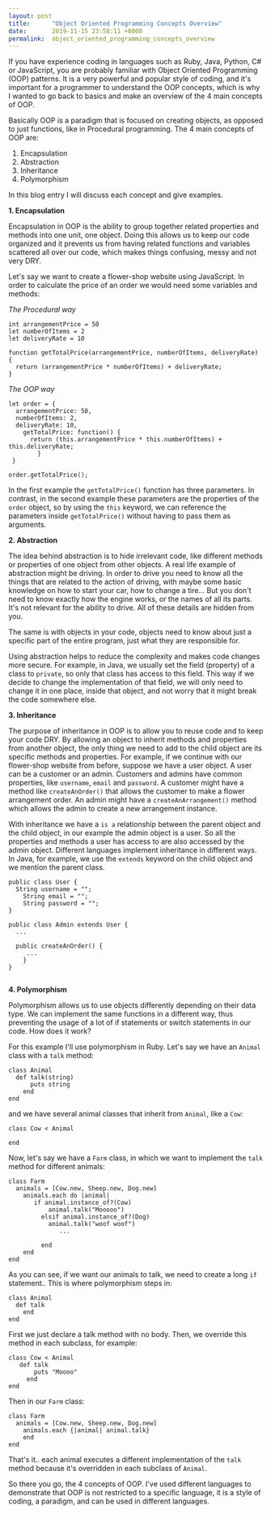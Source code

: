 ```yaml
---
layout: post
title:      "Object Oriented Programming Concepts Overview"
date:       2019-11-15 23:58:11 +0000
permalink:  object_oriented_programming_concepts_overview
---
```



If you have experience coding in languages such as Ruby, Java, Python, C# or JavaScript, you are probably familiar with Object Oriented Programming (OOP) patterns. 
It is a very powerful and popular style of coding, and it's important for a programmer to understand the OOP concepts,  which is why I wanted to go back to basics and make an overview of the 4 main concepts of OOP. 

Basically OOP is a paradigm that is focused on creating objects, as opposed to just functions, like in Procedural programming.  The 4 main concepts of OOP are: 

1. Encapsulation
2. Abstraction
3. Inheritance
4. Polymorphism

In this blog entry I will discuss each concept and give examples. 

**1. Encapsulation**

Encapsulation in OOP is the ability to group together related properties and methods into one unit, one object. 
Doing this allows us to keep our code organized and it prevents us from having related functions and variables scattered all over our code, which makes things confusing, messy and not very DRY. 

Let's say we want to create a flower-shop website using JavaScript. In order to calculate the price of an order we would need some variables and methods:

*The Procedural way*

```
int arrangementPrice = 50
let numberOfItems = 2
let deliveryRate = 10

function getTotalPrice(arrangementPrice, numberOfItems, deliveryRate) {
  return (arrangementPrice * numberOfItems) + deliveryRate;
}
```
*The OOP way*
```
let order = {
  arrangementPrice: 50,
  numberOfItems: 2,
  deliveryRate: 10,
	getTotalPrice: function() {
	  return (this.arrangementPrice * this.numberOfItems) + this.deliveryRate;
		}
 }
 
order.getTotalPrice();	
```
In the first example the `getTotalPrice()` function has three parameters. In contrast, in the second example these parameters are the properties of the `order` object, so by using the `this` keyword, we can reference the parameters inside `getTotalPrice()` without having to pass them as arguments. 

**2. Abstraction**

The idea behind abstraction is to hide irrelevant code, like different methods or properties of one object from other objects. 
A real life example of abstraction might be driving. In order to drive you need to know all the things that are related to the action of driving, with maybe some basic knowledge on how to start your car, how to change a tire... 
But you don't need to know exactly how the engine works, or the names of all its parts. It's not relevant for the ability to drive. All of these details are hidden from you.

The same is with objects in your code, objects need to know about just a specific part of the entire program, just what they are responsible for.

Using abstraction helps to reduce the complexity and makes code changes more secure. 
For example, in Java, we usually set the field (property)  of a class to `private`, so only that class has access to this field. This way if we decide to change the implementation of that field, we will only need to change it in one place, inside that object, and not worry that it might break the code somewhere else. 

**3. Inheritance**

The purpose of inheritance in OOP is to allow you to reuse code and to keep your code DRY. 
By allowing an object to inherit methods and properties from another object, the only thing we need to add to the child object are its specific methods and properties. For example, if we continue with our flower-shop website from before, suppose we have a user object. A user can be a customer or an admin. Customers and admins have common properties, like `username`, `email` and `password`. A customer might have a method like `createAnOrder()` that allows the customer to make a flower arrangement order. An admin might have a `createAnArrangement()` method which allows the admin to create a new arrangement instance. 

With inheritance we have a `is a` relationship between the parent object and the child object, in our example the admin object is a user. So all the properties and methods a user has access to are also accessed by the admin object.
Different languages implement inheritance in different ways. In Java, for example, we use the `extends` keyword on the child object and we mention the parent class. 

```
public class User {
  String username = "";
	String email = "";
	String password = "";
}

public class Admin extends User {
  ...
	
  public createAnOrder() {
	 ...
	}
}
	
```

**4. Polymorphism**

Polymorphism allows us to use objects differently depending on their data type. We can implement the same functions in a different way, thus preventing the usage of a lot of if statements or switch statements in our code. How does it work? 

For this example I'll use polymorphism in Ruby. 
Let's say we have an `Animal` class with a `talk` method:

```
class Animal 
  def talk(string)
	  puts string
	end
end
```
and we have several animal classes that inherit from `Animal`, like a `Cow`:

```
class Cow < Animal
  
end
```
Now, let's say we have a `Farm` class, in which we want to implement the `talk` method for different animals: 

```
class Farm
  animals = [Cow.new, Sheep.new, Dog.new]
	animals.each do |animal| 
	   if animal.instance_of?(Cow)
		   animal.talk("Mooooo")
		 elsif animal.instance_of?(Dog)
		   animal.talk("woof woof")
			  ...
				
		 end
	end
end
```
 As you can see, if we want our animals to talk, we need to create a long `if` statement..
 This is where polymorphism steps in: 
 
```
class Animal
  def talk
	end
end
```
First we just declare a talk method with no body. 
Then, we override this method in each subclass, for example:

```
class Cow < Animal
   def talk
	   puts "Moooo"
	 end
end
```
Then in our `Farm` class:

```
class Farm
  animals = [Cow.new, Sheep.new, Dog.new]
  	animals.each {|animal| animal.talk}
	end
end
```
That's it.. each animal executes a different implementation of the `talk` method because it's overridden in each subclass of `Animal`.

So there you go, the 4 concepts of OOP. I've used different languages to demonstrate that OOP is not restricted to a specific language, it is a style of coding, a paradigm, and can be used in different languages. 
